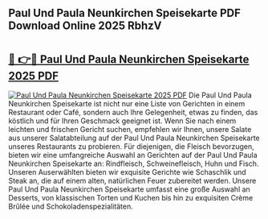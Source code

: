 ## Paul Und Paula Neunkirchen Speisekarte PDF Download Online 2025 RbhzV

# <h2><a href="http://gc7bln.nevu.top/?p=Paul+Und+Paula+Neunkirchen+Speisekarte">🔗 👉🔴 Paul Und Paula Neunkirchen Speisekarte 2025 PDF</a></h2>

[![Paul Und Paula Neunkirchen Speisekarte 2025 PDF](https://i.imgur.com/dBaPXMq.png)](http://gc7bln.nevu.top/?p=Paul+Und+Paula+Neunkirchen+Speisekarte)
Die Paul Und Paula Neunkirchen Speisekarte ist nicht nur eine Liste von Gerichten in einem Restaurant oder Café, sondern auch Ihre Gelegenheit, etwas zu finden, das köstlich und für Ihren Geschmack geeignet ist. Wenn Sie nach einem leichten und frischen Gericht suchen, empfehlen wir Ihnen, unsere Salate aus unserer Salatabteilung auf der Paul Und Paula Neunkirchen Speisekarte unseres Restaurants zu probieren. Für diejenigen, die Fleisch bevorzugen, bieten wir eine umfangreiche Auswahl an Gerichten auf der Paul Und Paula Neunkirchen Speisekarte an: Rindfleisch, Schweinefleisch, Huhn und Fisch. Unseren Auserwählten bieten wir exquisite Gerichte wie Schaschlik und Steak an, die auf einem alten, natürlichen Feuer zubereitet werden. Unsere Paul Und Paula Neunkirchen Speisekarte umfasst eine große Auswahl an Desserts, von klassischen Torten und Kuchen bis hin zu exquisiten Crème Brûlée und Schokoladenspezialitäten.
